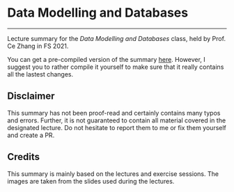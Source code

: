 # Data Modelling and Databases
---

Lecture summary for the *Data Modelling and Databases* class, held by Prof. Ce Zhang in FS 2021.

You can get a pre-compiled version of the summary [here](./main_final.pdf). However, I suggest you to rather compile it yourself to make sure that it really contains all the lastest changes.

## Disclaimer
This summary has not been proof-read and certainly contains many typos and errors. Further, it is not guaranteed to contain all material covered in the designated lecture. Do not hesitate to report them to me or fix them yourself and create a PR.

## Credits
This summary is mainly based on the lectures and exercise sessions. The images are taken from the slides used during the lectures.
